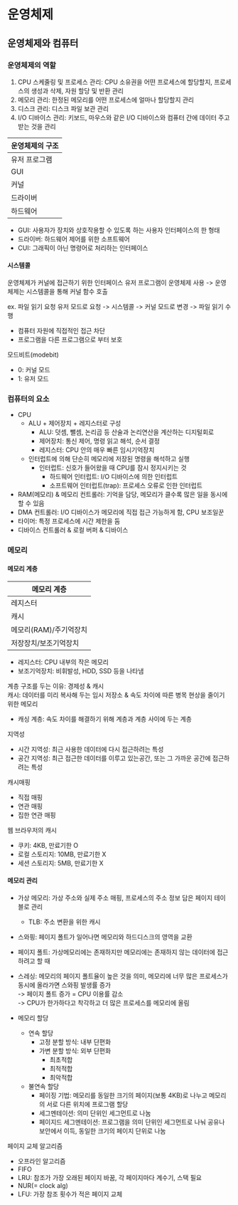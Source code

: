 # 운영체제
## 운영체제와 컴퓨터
### 운영체제의 역할
1. CPU 스케줄링 및 프로세스 관리: CPU 소유권을 어떤 프로세스에 할당할지, 프로세스의 생성과 삭제, 자원 할당 및 반환 관리  
2. 메모리 관리: 한정된 메모리를 어떤 프로세스에 얼마나 할당할지 관리
3. 디스크 관리: 디스크 파일 보관 관리
4. I/O 디바이스 관리: 키보드, 마우스와 같은 I/O 디바이스와 컴퓨터 간에 데이터 주고받는 것을 관리

| 운영체제의 구조 |
|-----|
| 유저 프로그램 |
| GUI |
| 커널  |
| 드라이버 |
| 하드웨어 |

- GUI: 사용자가 장치와 상호작용할 수 있도록 하는 사용자 인터페이스의 한 형태
- 드라이버: 하드웨어 제어를 위한 소프트웨어
- CUI: 그래픽이 아닌 명령어로 처리하는 인터페이스  

#### 시스템콜
운영체제가 커널에 접근하기 위한 인터페이스
유저 프로그램이 운영체제 사용 -> 운영체제는 시스템콜을 통해 커널 함수 호출

ex. 파일 읽기 요청
유저 모드로 요청 -> 시스템콜 -> 커널 모드로 변경 -> 파일 읽기 수행
- 컴퓨터 자원에 직접적인 접근 차단
- 프로그램을 다른 프로그램으로 부터 보호

모드비트(modebit)
- 0: 커널 모드
- 1: 유저 모드

### 컴퓨터의 요소
- CPU
  - ALU + 제어장치 + 레지스터로 구성
    - ALU: 덧셈, 뺄셈, 논리곱 등 산술과 논리연산을 계산하는 디지털회로
    - 제어장치: 통신 제어, 명령 읽고 해석, 순서 결정
    - 레지스터: CPU 안의 매우 빠른 임시기억장치
  - 인터럽트에 의해 단순히 메모리에 저장된 명령을 해석하고 실행
    - 인터럽트: 신호가 들어왔을 때 CPU를 잠시 정지시키는 것
      - 하드웨어 인터럽트: I/O 디바이스에 의한 인터럽트
      - 소프트웨어 인터럽트(trap): 프로세스 오류로 인한 인터럽트
- RAM(메모리) & 메모리 컨트롤러: 기억을 담당, 메모리가 클수록 많은 일을 동시에 할 수 있음
- DMA 컨트롤러: I/O 디바이스가 메모리에 직접 접근 가능하게 함, CPU 보조일꾼
- 타이머: 특정 프로세스에 시간 제한을 둠
- 디바이스 컨트롤러 & 로컬 버퍼 & 디바이스

### 메모리
#### 메모리 계층
| 메모리 계층          |
|-----------------|
| 레지스터            |
| 캐시              |
| 메모리(RAM)/주기억장치  |
| 저장장치/보조기억장치     |
- 레지스터: CPU 내부의 작은 메모리  
- 보조기억장치: 비휘발성, HDD, SSD 등을 나타냄  

계층 구조를 두는 이유: 경제성 & 캐시  
캐시: 데이터를 미리 복사해 두는 임시 저장소 & 속도 차이에 따른 병목 현상을 줄이기 위한 메모리
* 캐싱 계층: 속도 차이를 해결하기 위해 계층과 계층 사이에 두는 계층

지역성
- 시간 지역성: 최근 사용한 데이터에 다시 접근하려는 특성
- 공간 지역성: 최근 접근한 데이터를 이루고 있는공간, 또는 그 가까운 공간에 접근하려는 특성

캐시매핑
- 직접 매핑
- 연관 매핑
- 집한 연관 매핑

웹 브라우저의 캐시
- 쿠키: 4KB, 만료기한 O
- 로컬 스토리지: 10MB, 만료기한 X
- 세션 스토리지: 5MB, 만료기한 X

#### 메모리 관리
- 가상 메모리: 가상 주소와 실제 주소 매핑, 프로세스의 주소 정보 담은 페이지 테이블로 관리
  - TLB: 주소 변환을 위한 캐시
- 스와핑:  페이지 폴트가 일어나면 메모리와 하드디스크의 영역을 교환
- 페이지 폴트: 가상메모리에는 존재하지만 메모리에는 존재하지 않는 데이터에 접근하려고 할 때
- 스레싱: 메모리의 페이지 폴트율이 높은 것을 의미,
  메모리에 너무 많은 프로세스가 동시에 올라가면 스와핑 발생률 증가  
-> 페이지 폴트 증가 = CPU 이용률 감소   
-> CPU가 한가하다고 착각하고 더 많은 프로세스를 메모리에 올림

- 메모리 할당
  - 연속 할당
    - 고정 분할 방식: 내부 단편화
    - 가변 분할 방식: 외부 단편화
      - 최초적합
      - 최적적합
      - 최악적합
  - 불연속 할당
    - 페이징 기법: 메모리를 동일한 크기의 페이지(보통 4KB)로 나누고 메모리의 서로 다른 위치에 프로그램 할당
    - 세그멘테이션: 의미 단위인 세그먼트로 나눔
    - 페이지드 세그멘테이션: 프로그램을 의미 단위인 세그먼트로 나눠 공유나 보안에서 이득, 동일한 크기의 페이지 단위로 나눔

페이지 교체 알고리즘
- 오프라인 알고리즘
- FIFO
- LRU: 참조가 가장 오래된 페이지 바꿈, 각 페이지마다 계수기, 스택 필요
- NUR(= clock alg)
- LFU: 가장 참조 횟수가 적은 페이지 교체